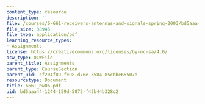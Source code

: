 ```yaml
---
content_type: resource
description: ''
file: /courses/6-661-receivers-antennas-and-signals-spring-2003/bd5aaa441244159d5872f42b44b328c2_6661_hw06.pdf
file_size: 38945
file_type: application/pdf
learning_resource_types:
- Assignments
license: https://creativecommons.org/licenses/by-nc-sa/4.0/
ocw_type: OCWFile
parent_title: Assignments
parent_type: CourseSection
parent_uid: cf204f89-fe98-d76e-3584-85cbbe65507a
resourcetype: Document
title: 6661_hw06.pdf
uid: bd5aaa44-1244-159d-5872-f42b44b328c2
---
```

